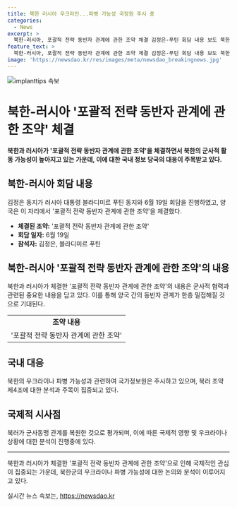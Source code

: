 ```yaml
---
title: 북한 러시아 우크라인...파병 가능성 국정원 주시 중
categories:
  - News
excerpt: >
  북한-러시아, 포괄적 전략 동반자 관계에 관한 조약 체결 김정은-푸틴 회담 내용 보도 북한과 러시아가 포괄적 전략 동반자 관계에 관한 조약을 체결함에 따라, 북한군의 우크라이나 파병 가능성이 관심을 끌고 있다. 국가정보원은 북한의 우크라이나 파병 가능성을 면밀히 주시하고 있으며, 북러 조약 제4조는 군사적 및 기타 원조를 제공하는 내용을 담고 있다. 이에 따라 북한군이 우크라이나의 러시아 점령지역 복구를 위해 투입될 가능성도 제기되고 있다.
feature_text: >
  북한-러시아, 포괄적 전략 동반자 관계에 관한 조약 체결 김정은-푸틴 회담 내용 보도 북한과 러시아가 포괄적 전략 동반자 관계에 관한 조약을 체결함에 따라, 북한군의 우크라이나 파병 가능성이 관심을 끌고 있다. 국가정보원은 북한의 우크라이나 파병 가능성을 면밀히 주시하고 있으며, 북러 조약 제4조는 군사적 및 기타 원조를 제공하는 내용을 담고 있다. 이에 따라 북한군이 우크라이나의 러시아 점령지역 복구를 위해 투입될 가능성도 제기되고 있다.
image: 'https://newsdao.kr/res/images/meta/newsdao_breakingnews.jpg'
---
```


<p><img src="https://newsdao.kr/res/images/meta/newsdao_breakingnews.jpg" alt="implanttips 속보" /></p>

<h1>북한-러시아 '포괄적 전략 동반자 관계에 관한 조약' 체결</h1>

<p data-ke-size="size16"><b>북한과 러시아가 '포괄적 전략 동반자 관계에 관한 조약'을 체결하면서 북한의 군사적 활동 가능성이 높아지고 있는 가운데, 이에 대한 국내 정보 당국의 대응이 주목받고 있다.</b></p>

<h2 data-ke-size="size26">북한-러시아 회담 내용</h2>

<p data-ke-size="size16">김정은 동지가 러시아 대통령 블라디미르 푸틴 동지와 6월 19일 회담을 진행하였고, 양국은 이 자리에서 '포괄적 전략 동반자 관계에 관한 조약'을 체결했다.</p>

<ul>
    <li><b>체결된 조약:</b> '포괄적 전략 동반자 관계에 관한 조약'</li>
    <li><b>회담 일자:</b> 6월 19일</li>
    <li><b>참석자:</b> 김정은, 블라디미르 푸틴</li>
</ul>

<h2 data-ke-size="size26">북한-러시아 '포괄적 전략 동반자 관계에 관한 조약'의 내용</h2>

<p data-ke-size="size16">북한과 러시아가 체결한 '포괄적 전략 동반자 관계에 관한 조약'의 내용은 군사적 협력과 관련된 중요한 내용을 담고 있다. 이를 통해 양국 간의 동반자 관계가 한층 밀접해질 것으로 기대된다.</p>

<table>
    <tr>
        <td style="text-align: center; height: 17px;"><b>조약 내용</b></td>
    </tr>
    <tr>
        <td style="text-align: center; height: 17px;">'포괄적 전략 동반자 관계에 관한 조약'</td>
    </tr>
</table>

<h2 data-ke-size="size26">국내 대응</h2>

<p data-ke-size="size16">북한의 우크라이나 파병 가능성과 관련하여 국가정보원은 주시하고 있으며, 북러 조약 제4조에 대한 분석과 주목이 집중되고 있다.</p>

<h2 data-ke-size="size26">국제적 시사점</h2>

<p data-ke-size="size16">북러가 군사동맹 관계를 복원한 것으로 평가되며, 이에 따른 국제적 영향 및 우크라이나 상황에 대한 분석이 진행중에 있다.</p>

<hr>

<p data-ke-size="size16">북한과 러시아가 체결한 '포괄적 전략 동반자 관계에 관한 조약'으로 인해 국제적인 관심이 집중되는 가운데, 북한군의 우크라이나 파병 가능성에 대한 논의와 분석이 이루어지고 있다.</p>
실시간 뉴스 속보는, <a href="https://newsdao.kr" rel="dofollow">https://newsdao.kr</a>


